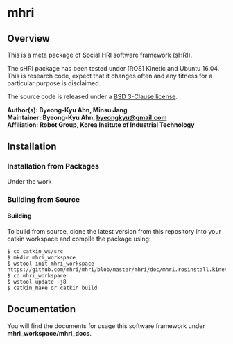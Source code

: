# mhri

## Overview

This is a meta package of Social HRI software framework (sHRI).

The sHRI package has been tested under [ROS] Kinetic and Ubuntu 16.04. This is research code, expect that it changes often and any fitness for a particular purpose is disclaimed.

The source code is released under a [BSD 3-Clause license](ros_package_template/LICENSE).

**Author(s): Byeong-Kyu Ahn, Minsu Jang   
Maintainer: Byeong-Kyu Ahn, byeongkyu@gmail.com  
Affiliation: Robot Group, Korea Insitute of Industrial Technology**


## Installation

### Installation from Packages

Under the work

### Building from Source

#### Building

To build from source, clone the latest version from this repository into your catkin workspace and compile the package using:

    $ cd catkin_ws/src
    $ mkdir mhri_workspace
    $ wstool init mhri_workspace https://github.com/mhri/mhri/blob/master/mhri/doc/mhri.rosinstall.kinetic.plus
    $ cd mhri_workspace
    $ wstool update -j8
    $ catkin_make or catkin build


## Documentation

You will find the documents for usage this software framework under **mhri_workspace/mhri_docs**.
